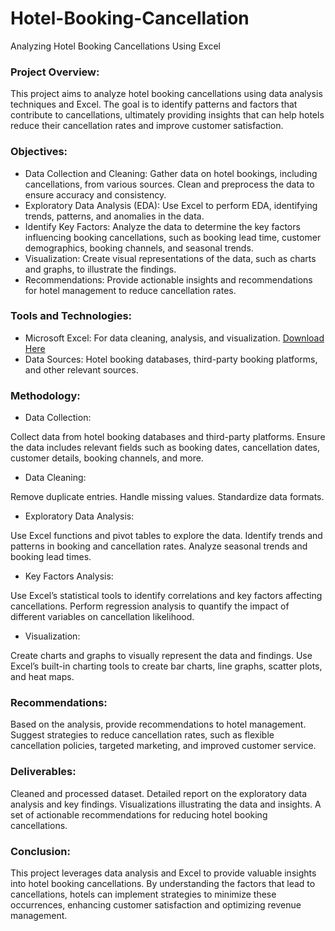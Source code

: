 # Hotel-Booking-Cancellation
Analyzing Hotel Booking Cancellations Using Excel

### Project Overview:

This project aims to analyze hotel booking cancellations using data analysis techniques and Excel. The goal is to identify patterns and factors that contribute to cancellations, ultimately providing insights that can help hotels reduce their cancellation rates and improve customer satisfaction.

### Objectives:

- Data Collection and Cleaning: Gather data on hotel bookings, including cancellations, from various sources. Clean and preprocess the data to ensure accuracy and consistency.
- Exploratory Data Analysis (EDA): Use Excel to perform EDA, identifying trends, patterns, and anomalies in the data.
- Identify Key Factors: Analyze the data to determine the key factors influencing booking cancellations, such as booking lead time, customer demographics, booking channels, and seasonal trends.
- Visualization: Create visual representations of the data, such as charts and graphs, to illustrate the findings.
- Recommendations: Provide actionable insights and recommendations for hotel management to reduce cancellation rates.
  
### Tools and Technologies:

- Microsoft Excel: For data cleaning, analysis, and visualization. [Download Here](https://www.microsoft.com)
- Data Sources: Hotel booking databases, third-party booking platforms, and other relevant sources.
### Methodology:

- Data Collection:

Collect data from hotel booking databases and third-party platforms.
Ensure the data includes relevant fields such as booking dates, cancellation dates, customer details, booking channels, and more.

- Data Cleaning:

Remove duplicate entries.
Handle missing values.
Standardize data formats.

- Exploratory Data Analysis:

Use Excel functions and pivot tables to explore the data.
Identify trends and patterns in booking and cancellation rates.
Analyze seasonal trends and booking lead times.

- Key Factors Analysis:

Use Excel’s statistical tools to identify correlations and key factors affecting cancellations.
Perform regression analysis to quantify the impact of different variables on cancellation likelihood.

- Visualization:

Create charts and graphs to visually represent the data and findings.
Use Excel’s built-in charting tools to create bar charts, line graphs, scatter plots, and heat maps.

### Recommendations:

Based on the analysis, provide recommendations to hotel management.
Suggest strategies to reduce cancellation rates, such as flexible cancellation policies, targeted marketing, and improved customer service.

### Deliverables:

Cleaned and processed dataset.
Detailed report on the exploratory data analysis and key findings.
Visualizations illustrating the data and insights.
A set of actionable recommendations for reducing hotel booking cancellations.

### Conclusion:
This project leverages data analysis and Excel to provide valuable insights into hotel booking cancellations. By understanding the factors that lead to cancellations, hotels can implement strategies to minimize these occurrences, enhancing customer satisfaction and optimizing revenue management.
